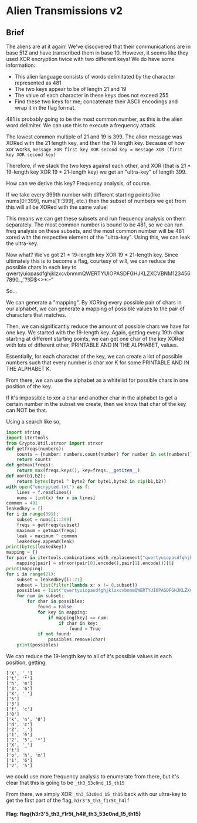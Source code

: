 # Alien Transmissions v2
## Brief

The aliens are at it again! We've discovered that their communications are in base 512 and have transcribed them in base 10. However, it seems like they used XOR encryption twice with two different keys! We do have some information:

- This alien language consists of words delimitated by the character represented as 481
- The two keys appear to be of length 21 and 19
- The value of each character in these keys does not exceed 255
- Find these two keys for me; concatenate their ASCII encodings and wrap it in the flag format.

481 is probably going to be the most common number, as this is the alien word delimiter. We can use this to execute a frequency attack.

The lowest common multiple of 21 and 19 is 399. The alien message was XORed with the 21 length key, and then the 19 length key. Because of how xor works, `message XOR first key XOR second key = message XOR (first key XOR second key)`

Therefore, if we stack the two keys against each other, and XOR (that is 21 * 19-length key XOR 19 * 21-length key) we get an "ultra-key" of length 399.

How can we derive this key? Frequency analysis, of course.

If we take every 399th number with different starting points(like nums[0::399], nums[1::399], etc.) then the subset of numbers we get from this will all be XORed with the same value!

This means we can get these subsets and run frequency analysis on them separately. The most common number is bound to be 481, so we can run freq analysis on these subsets, and the most common number will be 481 xored with the respective element of the "ultra-key". Using this, we can leak the ultra-key.

Now what? We've got 21 * 19-length key XOR 19 * 21-length key. Since ultimately this is to become a flag, courtesy of will, we can reduce the possible chars in each key to qwertyuiopasdfghjklzxcvbnmmQWERTYUIOPASDFGHJKLZXCVBNM1234567890_,.'?!@$<>*:-"

So...

We can generate a "mapping". By XORing every possible pair of chars in our alphabet, we can generate a mapping of possible values to the pair of characters that matches.

Then, we can significantly reduce the amount of possible chars we have for one key. We started with the 19-length key. Again, getting every 19th char starting at different starting points, we can get one char of the key XORed with lots of different other, PRINTABLE AND IN THE ALPHABET, values.

Essentially, for each character of the key, we can create a list of possible numbers such that every number is char xor K for some PRINTABLE AND IN THE ALPHABET K.

From there, we can use the alphabet as a whitelist for possible chars in one position of the key. 

If it's impossible to xor a char and another char in the alphabet to get a certain number in the subset we create, then we know that char of the key can NOT be that.

Using a search like so,
```python
import string
import itertools
from Crypto.Util.strxor import strxor
def getfreqs(numbers):
    counts = {number: numbers.count(number) for number in set(numbers)}
    return counts
def getmax(freqs):
    return max(freqs.keys(), key=freqs.__getitem__)
def xor(b1,b2):
    return bytes(byte1 ^ byte2 for byte1,byte2 in zip(b1,b2))
with open("encrypted.txt") as f:
    lines = f.readlines()
    nums = [int(x) for x in lines]
common = 481
leakedkey = []
for i in range(399):
    subset = nums[i::399]
    freqs = getfreqs(subset)
    maximum = getmax(freqs)
    leak = maximum ^ common
    leakedkey.append(leak)
print(bytes(leakedkey))
mapping = {}
for pair in itertools.combinations_with_replacement("qwertyuiopasdfghjklzxcvbnmmQWERTYUIOPASDFGHJKLZXCVBNM1234567890_,.'?!@$<>*:-",2):
    mapping[pair] = strxor(pair[0].encode(),pair[1].encode())[0]
print(mapping)
for i in range(21):
    subset = leakedkey[i::21]
    subset = list(filter(lambda x: x != 0,subset))
    possibles = list("qwertyuiopasdfghjklzxcvbnmmQWERTYUIOPASDFGHJKLZXCVBNM1234567890_,.'?!@$<>*:-")
    for num in subset:
        for char in possibles:
            found = False
            for key in mapping:
                if mapping[key] == num:
                    if char in key:
                        found = True
            if not found:
                possibles.remove(char)
    print(possibles)
```
We can reduce the 19-length key to all of it's possible values in each position, getting:
```
['X', '_']
['t', '*']
['h', 'm']
['3', '6']
['X', '_']
['5']
['3']
['f', 'c']
['0']
['k', 'n', '0']
['d', 'c']
['Z', '_']
['1', '6']
['2', '5', '*']
['X', '_']
['t']
['o', 'h', 'm']
['1', '6']
['2', '5']
```
we could use more frequency analysis to enumerate from there, but it's clear that this is going to be `_th3_53c0nd_15_th15`

From there, we simply XOR `_th3_53c0nd_15_th15` back with our ultra-key to get the first part of the flag, `h3r3'5_th3_f1r5t_h4lf`

#### Flag: flag{h3r3'5_th3_f1r5t_h4lf_th3_53c0nd_15_th15}
